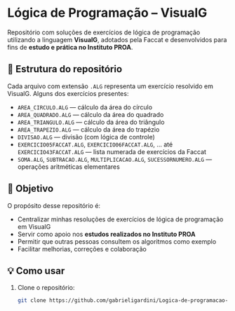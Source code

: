 # Lógica de Programação – VisualG  
Repositório com soluções de exercícios de lógica de programação utilizando a linguagem **VisualG**, adotados pela Faccat e desenvolvidos para fins de **estudo e prática no Instituto PROA**.

## 📂 Estrutura do repositório

Cada arquivo com extensão `.ALG` representa um exercício resolvido em VisualG. Alguns dos exercícios presentes:

- `AREA_CIRCULO.ALG` — cálculo da área do círculo  
- `AREA_QUADRADO.ALG` — cálculo da área do quadrado  
- `AREA_TRIANGULO.ALG` — cálculo da área do triângulo  
- `AREA_TRAPEZIO.ALG` — cálculo da área do trapézio  
- `DIVISAO.ALG` — divisão (com lógica de controle)  
- `EXERCICIO05FACCAT.ALG`, `EXERCICIO06FACCAT.ALG`, … até `EXERCICIO43FACCAT.ALG` — lista numerada de exercícios da Faccat  
- `SOMA.ALG`, `SUBTRACAO.ALG`, `MULTIPLICACAO.ALG`, `SUCESSORNUMERO.ALG` — operações aritméticas elementares  

## 🎯 Objetivo

O propósito desse repositório é:

- Centralizar minhas resoluções de exercícios de lógica de programação em VisualG  
- Servir como apoio nos **estudos realizados no Instituto PROA**  
- Permitir que outras pessoas consultem os algoritmos como exemplo  
- Facilitar melhorias, correções e colaboração  

## 💡 Como usar

1. Clone o repositório:  
   ```bash
   git clone https://github.com/gabrieligardini/Logica-de-programacao-faccat-visualG.git
